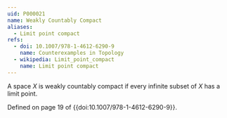 ```yaml
---
uid: P000021
name: Weakly Countably Compact
aliases:
  - Limit point compact
refs:
  - doi: 10.1007/978-1-4612-6290-9
    name: Counterexamples in Topology
  - wikipedia: Limit_point_compact
    name: Limit point compact
---
```

A space $X$ is weakly countably compact if every infinite subset of $X$ has a limit point.

Defined on page 19 of {{doi:10.1007/978-1-4612-6290-9}}.
